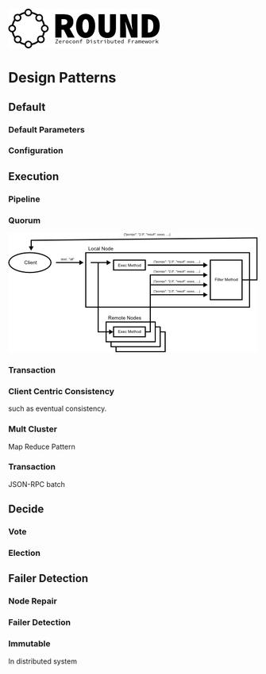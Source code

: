 ![round_logo](img/round_logo.png)

# Design Patterns

## Default

### Default Parameters

### Configuration

## Execution

### Pipeline

### Quorum

![Quorum  Pattern](img/round_dp_quorum.png)

### Transaction

### Client Centric Consistency

such as eventual consistency.

### Mult Cluster

Map Reduce Pattern

### Transaction

JSON-RPC batch

## Decide

### Vote

### Election

## Failer Detection

### Node Repair

### Failer Detection

### Immutable

In distributed system
